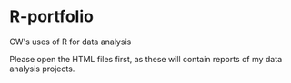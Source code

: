 # R-portfolio
CW's uses of R for data analysis

Please open the HTML files first, as these will contain reports of my data analysis projects.
